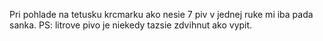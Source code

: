 Pri pohlade na tetusku krcmarku ako nesie 7 piv v jednej ruke mi iba pada sanka.
PS: litrove pivo je niekedy tazsie zdvihnut ako vypit.
